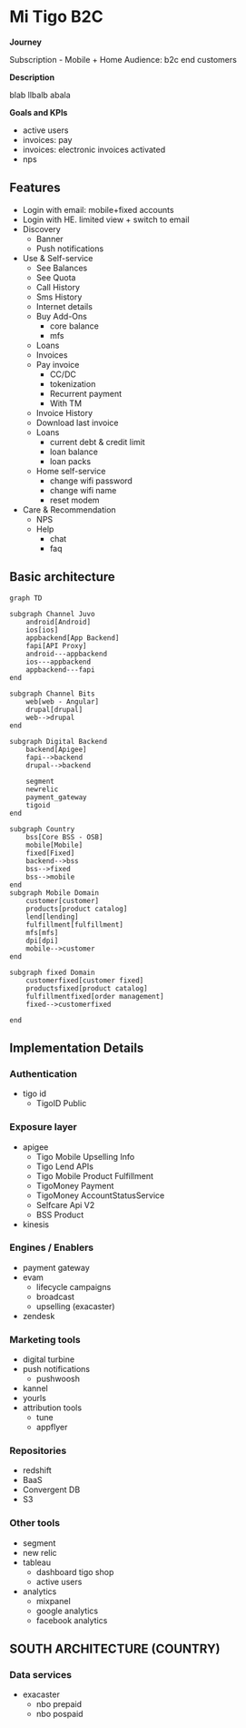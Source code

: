 
# Mi Tigo B2C

**Journey**

Subscription - Mobile + Home
Audience: b2c end customers

**Description**

blab llbalb abala 

**Goals and KPIs**
- active users
- invoices: pay
- invoices: electronic invoices activated
- nps

## Features
- Login with email: mobile+fixed accounts
- Login with HE. limited view + switch to email
- Discovery
    - Banner
    - Push notifications
- Use & Self-service
    - See Balances
    - See Quota
    - Call History
    - Sms History
    - Internet details 
    - Buy Add-Ons
        - core balance
        - mfs
    - Loans
    - Invoices
    - Pay invoice
        - CC/DC
        - tokenization
        - Recurrent payment
        - With TM
    - Invoice History
    - Download last invoice
    - Loans
        - current debt & credit limit
        - loan balance
        - loan packs
    - Home self-service
        - change wifi password
        - change wifi name
        - reset modem
- Care & Recommendation
    - NPS
    - Help
        - chat
        - faq

## Basic architecture

```mermaid
graph TD

subgraph Channel Juvo
    android[Android]
    ios[ios]
    appbackend[App Backend]
    fapi[API Proxy]
    android---appbackend
    ios---appbackend
    appbackend---fapi
end

subgraph Channel Bits
    web[web - Angular]
    drupal[drupal]
    web-->drupal
end

subgraph Digital Backend
    backend[Apigee]
    fapi-->backend
    drupal-->backend

    segment
    newrelic
    payment_gateway
    tigoid
end

subgraph Country
    bss[Core BSS - OSB]
    mobile[Mobile]
    fixed[Fixed]
    backend-->bss
    bss-->fixed
    bss-->mobile
end
subgraph Mobile Domain
    customer[customer]
    products[product catalog]
    lend[lending]
    fulfillment[fulfillment]
    mfs[mfs]
    dpi[dpi]
    mobile-->customer
end

subgraph fixed Domain
    customerfixed[customer fixed]
    productsfixed[product catalog]
    fulfillmentfixed[order management]
    fixed-->customerfixed

end

```



## Implementation Details

### Authentication
- tigo id
    - TigoID Public

### Exposure layer
- apigee
    - Tigo Mobile Upselling Info
    - Tigo Lend APIs
    - Tigo Mobile Product Fulfillment
    - TigoMoney Payment
    - TigoMoney AccountStatusService
    - Selfcare Api V2
    - BSS Product
- kinesis

### Engines / Enablers
- payment gateway
- evam
    - lifecycle campaigns
    - broadcast
    - upselling (exacaster)
- zendesk

### Marketing tools
- digital turbine
- push notifications
    - pushwoosh
- kannel
- yourls
- attribution tools
    - tune
    - appflyer

### Repositories
- redshift
- BaaS
- Convergent DB
- S3

### Other tools
- segment
- new relic
- tableau
    - dashboard tigo shop
    - active users
- analytics
    - mixpanel
    - google analytics
    - facebook analytics

## SOUTH ARCHITECTURE (COUNTRY)

### Data services
- exacaster
    - nbo prepaid
    - nbo pospaid

